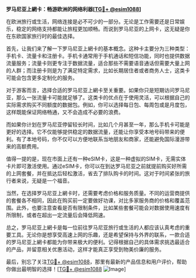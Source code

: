 **罗马尼亚上網卡：畅游欧洲的网络利器[[TG💪+ @esim1088](https://t.me/s/esim1088)]**

在欧洲旅行或生活，网络连接是必不可少的一部分。无论是工作需要还是日常娱乐，稳定的网络支持都能让旅程更加顺畅。而说到罗马尼亚的上网卡，这无疑是你在东欧国家旅行时的最佳选择。

首先，让我们来了解一下罗马尼亚上網卡的基本概念。这种卡主要分为三种类型：手机卡、流量卡和注册卡。手机卡通常用于手机通话和短信功能，同时也提供数据流量服务；流量卡则更专注于数据流量，适合那些不需要语音通话但需要大量上网的人群；而注册卡则是为了满足特定需求，比如长期居住者或者商务人士，这类卡可能会包含更多定制化的服务。

对于游客而言，选择合适的罗马尼亚上網卡至关重要。如果你只是短期访问罗马尼亚，那么一张流量卡可能就足够了。这类卡的优点在于使用灵活，可以根据自己的实际需求购买不同额度的数据包。例如，你可以选择每日包、每周包或是月度包，这样既能保证网络畅通，又不会造成不必要的浪费。

而如果你计划在罗马尼亚停留较长时间，比如几个月甚至一年，那么手机卡可能是更好的选择。它不仅能够提供稳定的数据流量，还能让你享受本地号码带来的便利。有了本地号码，你不仅可以方便地联系当地朋友和商家，还能避免国际漫游带来的高额费用。

值得一提的是，现在市面上还有一种eSIM卡，这是一种虚拟的SIM卡，无需实体卡片即可激活使用。通过eSIM卡，你可以在到达罗马尼亚之前就提前购买好所需的上网套餐，并在抵达后轻松激活，省去了排队购卡的时间。这对于时间紧张的旅行者来说，无疑是一个福音。

当然，在选择罗马尼亚上網卡时，还需要考虑价格和服务质量。不同的运营商提供的套餐各不相同，因此在购买前一定要做好功课，对比多家服务商的价格和覆盖范围。此外，也要注意查看是否有限制条件，比如某些套餐可能会对数据使用速度有所限制，或者在超出一定流量后会降低网速。

总之，罗马尼亚上網卡是每一位前往罗马尼亚旅行或生活的人都应该认真考虑的重要工具。无论你是想享受高速上网的乐趣，还是希望保持与外界的联系，一款合适的罗马尼亚上網卡都能为你带来极大的便利。记得根据自己的具体需求挑选最适合的产品，并留意相关优惠活动，这样才能真正享受到物美价廉的服务。

最后，别忘了关注[TG💪+ @esim1088](https://t.me/s/esim1088)，那里有最新的产品信息和用户评价，帮助你做出最明智的选择！[[TG💪+ @esim1088](https://t.me/s/esim1088) ![Image](https://i.postimg.cc/4NQfJmqS/Snipaste-2025-05-13-00-14-12.png)]